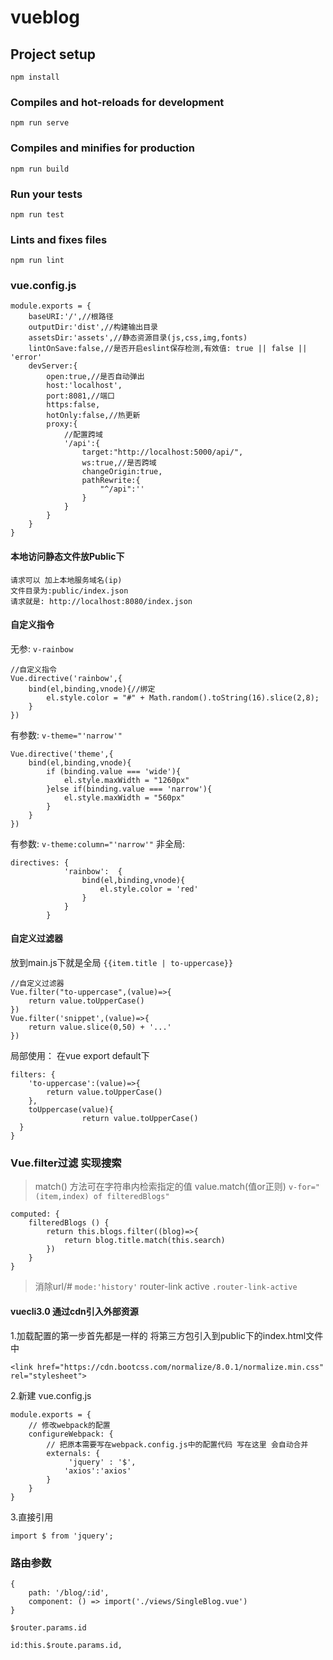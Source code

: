 # vueblog

## Project setup
```
npm install
```

### Compiles and hot-reloads for development
```
npm run serve
```

### Compiles and minifies for production
```
npm run build
```

### Run your tests
```
npm run test
```

### Lints and fixes files
```
npm run lint
```

### vue.config.js
```
module.exports = {
    baseURI:'/',//根路径
    outputDir:'dist',//构建输出目录
    assetsDir:'assets',//静态资源目录(js,css,img,fonts)
    lintOnSave:false,//是否开启eslint保存检测,有效值: true || false || 'error'
    devServer:{
        open:true,//是否自动弹出
        host:'localhost',
        port:8081,//端口
        https:false,
        hotOnly:false,//热更新
        proxy:{
            //配置跨域
            '/api':{
                target:"http://localhost:5000/api/",
                ws:true,//是否跨域
                changeOrigin:true,
                pathRewrite:{
                    "^/api":''
                }
            }
        }
    }
}
```

#### 本地访问静态文件放Public下
``` 
请求可以 加上本地服务域名(ip) 
文件目录为:public/index.json 
请求就是: http://localhost:8080/index.json
```

#### 自定义指令
无参: `v-rainbow`
``` 
//自定义指令
Vue.directive('rainbow',{
	bind(el,binding,vnode){//绑定
		el.style.color = "#" + Math.random().toString(16).slice(2,8);
	}
})
```
有参数: `v-theme="'narrow'"`
``` 
Vue.directive('theme',{
	bind(el,binding,vnode){
		if (binding.value === 'wide'){
			el.style.maxWidth = "1260px"
		}else if(binding.value === 'narrow'){
			el.style.maxWidth = "560px"
		}
	}
})
```
有参数: `v-theme:column="'narrow'"`
非全局: 
``` 
directives: {
			'rainbow':	{
				bind(el,binding,vnode){
					el.style.color = 'red'
				}
			}
		}
```
#### 自定义过滤器
放到main.js下就是全局
`{{item.title | to-uppercase}}`
``` 
//自定义过滤器
Vue.filter("to-uppercase",(value)=>{
	return value.toUpperCase()
})
Vue.filter('snippet',(value)=>{
	return value.slice(0,50) + '...'
})
```
局部使用：
在vue export default下
``` 
filters: {
	'to-uppercase':(value)=>{
		return value.toUpperCase()
	},
	toUppercase(value){
  				return value.toUpperCase()
  }
}
```

### Vue.filter过滤  实现搜索
>match() 方法可在字符串内检索指定的值 value.match(值or正则)
`v-for="(item,index) of filteredBlogs"`
``` 
computed: {
	filteredBlogs () {
		return this.blogs.filter((blog)=>{
			return blog.title.match(this.search)
		})
	}
}
```

> 消除url/# `mode:'history'`
> router-link active `.router-link-active`


#### vuecli3.0 通过cdn引入外部资源
1.加载配置的第一步首先都是一样的 将第三方包引入到public下的index.html文件中
``` 
<link href="https://cdn.bootcss.com/normalize/8.0.1/normalize.min.css" rel="stylesheet">
```
2.新建 vue.config.js
``` 
module.exports = {
    // 修改webpack的配置
    configureWebpack: {
        // 把原本需要写在webpack.config.js中的配置代码 写在这里 会自动合并
        externals: {
             'jquery' : '$',
            'axios':'axios'
        }
    }
}
```
3.直接引用
```
import $ from 'jquery';
```

### 路由参数
``` 
{
	path: '/blog/:id',
	component: () => import('./views/SingleBlog.vue')
}
```
`$router.params.id`
``` 
id:this.$route.params.id, 
```
